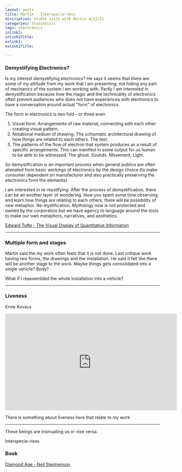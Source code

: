 ```yaml
---
layout: posts
title: Martin - Interspecie-ness
discription: Studio visit with Martin 4/13/21
categories: StudioVisit
tags: electronics
inlink1: 
inlink1Title: 
exlink1: 
exlink1Title: 

---
```



### Demystifying Electronics?

Is my interest demystifying electronics? He says it seems that there are some of my attitude from my work that I am presenting; not hiding any part of mechanics of the system I am working with. Partly I am interested in demystification because how the magic and the technicality of electronics often prevent audiences who does not have experiences with electronics to have a conversation around actual "form" of electronics. 

The form in electronics is two fold - or three even

1) Visual form. Arrangements of raw material, connecting with each other creating visual pattern. <br>
2) Notational medium of drawing. The schismatic architectural drawing of how things are related to each others. The text. <br>
3) The patterns of the flow of electron that system produces as a result of specific arrangements. This can manifest in some output for us human to be able to be witnessed. The ghost. Sounds. Movement. Light. <br>

So demystification is an important process when general publics are often alienated from basic workings of electronics by the design choice (to make consumer dependent on manufacturer and also practically preserving the electronics form the elements)

I am interested in re-mystifying. After the process of demystification, there can be an another layer of wondering. Now you spent some time observing and learn how things are relating to each others, there will be possibility of new metaphor. Re-mystification. Mythology now is not protected and owned by the corporation but we have agency to language around the tools to make our own metaphors, narratives, and aesthetics. 

[Edward Tufte - The Visual Display of Quantitative Information](https://www.edwardtufte.com/tufte/books_vdqi)

---

### Multiple form and stages

Martin said the my work often feels that it is not done. Last critique work having two forms; the drawings and the installation. He said it felt like there will be another stage to the work. Maybe things gets consolidated into a single vehicle? Body?

What if I reassembled the whole installation into a vehicle?

---

### Liveness

Ernie Kovacs

<iframe width="560" height="315" src="https://www.youtube.com/embed/DX5khYGqjPY" title="YouTube video player" frameborder="0" allow="accelerometer; autoplay; clipboard-write; encrypted-media; gyroscope; picture-in-picture" allowfullscreen></iframe>


There is something about liveness here that relate to my work


---

These beings are insinuating us or vise versa. 

Interspecie-ness

### Book

[Diamond Age - Neil Stephenson]()


